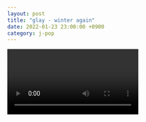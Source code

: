 ```yaml
---
layout: post
title: "glay - winter again"
date: 2022-01-23 23:00:00 +0900
category: j-pop
---
```


<div class="video-container">
    <video id="player" class="video-js vjs-default-skin vjs-big-play-centered" data-json="/public/json/j-pop/glay - winter again.json"></video>
</div>

```
```